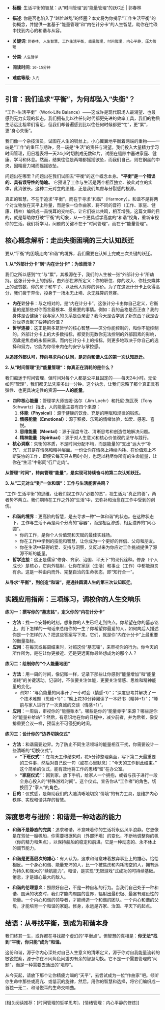 - **标题**: 生活平衡的智慧：从“时间管理”到“能量管理”的跃C迁 | 郭春林
- **描述**: 你是否也陷入了“越忙越乱”的怪圈？本文将为你揭示“工作生活平衡”的伪概念，并提供一套基于“能量管理”和“内在计分卡”的人生智慧，助你在忙碌中找到内心的和谐与从容。
- **关键词**: `郭春林, 人生智慧, 工作生活平衡, 能量管理, 时间管理, 内心平静, 压力管理`

- **分类**: `人生哲学`
- **阅读时间**: `10-15分钟`
- **难度等级**: `入门`

---

## 引言：我们追求“平衡”，为何却坠入“失衡”？

“工作-生活平衡”（Work-Life Balance）——这或许是现代职场人最渴望、也最感到无力实现的状态。我们拥有比以往任何时代都更先进的效率工具，我们的物质生活远比祖辈们富足，但我们却普遍感到比以往任何时候都更“忙”，更“累”，更“身心失衡”。

我们像一个杂技演员，试图在人生的钢丝上，小心翼翼地平衡着两端的重物——一端是“工作”的重压与期许，另一端是“生活”的责任与渴望。我们投入大量精力学习时间管理，用日程表将一天24小时切割成无数碎片，试图在缝隙中塞进家庭、健康、学习和休息。然而，结果往往是两端都摇摇欲坠，而我们自己，则在钢丝的中央，因精疲力竭而摇摇欲坠。

问题出在哪里？问题出在我们试图去“平衡”的这个概念本身。**“平衡”是一个错误的、具有误导性的隐喻。** 它预设了工作与生活是两个相互独立、彼此对立的实体，此消彼长。这种二元对立的思维，正是我们焦虑与分裂感的根源。

真正的智慧，不在于追求“平衡”，而在于寻求“和谐”（Harmony）。和谐不是将两个对立物放在天平上称量，而是像一位作曲家，将不同的音符（工作、家庭、健康、精神）编织成一首悦耳的交响乐，让它们彼此共鸣，相互增强。这篇文章的目的，就是帮助你打破“平衡”的幻象，从一个更具哲学高度的“和谐”视角，重新审视你的生活。我们将学习，问题的关键不在于“时间管理”，而在于“能量管理”。

## 核心概念解析：走出失衡困境的三大认知跃迁

要从“平衡”的困境走向“和谐”的境界，我们需要在认知上完成三次关键的跃迁。

**1. 从“外部计分卡”到“内在计分卡”：为谁而活？**

我们之所以感到“忙”与“累”，其根源在于，我们的人生被一张“外部计分卡”所劫持。这张计分卡上的指标，由外部世界所定义：你的职位、你的收入、你社交媒体上的点赞数、你的房子和车子、以及他人对你的评价。为了在这张计分卡上获得高分，我们疲于奔命，投身于一场永无止境、永无胜算的竞赛。

*   **内在计分卡**：与之相对的，是“内在计分卡”。这张计分卡由你自己定义，它衡量的是那些对你而言最根本、最重要的事情。例如：我的品格是否正直？我的身体是否健康？我与家人的关系是否亲密？我今天是否学到了新东西？我是否对世界贡献了独特的价值？
*   **哲学连接**：这正是斯多葛哲学的核心智慧——区分你能控制的，和你不能控制的。外部计分卡上的大多数指标，都受到无数你无法控制的外部因素的影响，因此是焦虑的永恒来源。而内在计分卡上的指标，则更多地取决于你自己的选择和努力，它能为你带来内在的安宁与掌控感。

**从追逐外部认可，转向寻求内心认同，是迈向和谐人生的第一次认知跃迁。**

**2. 从“时间管理”到“能量管理”：你真正在消耗的是什么？**

我们痴迷于时间管理，但时间对每个人都是公平且固定的——每天24小时。无论如何“管理”，我们都无法凭空多出一分钟。这个执念，让我们忽略了那个真正具有弹性、也更具决定性的资源——**人的能量**。

*   **四种核心能量**：管理学大师吉姆·洛尔（Jim Loehr）和托尼·施瓦茨（Tony Schwartz）指出，人的能量主要有四个来源：
    1.  **体能（Physical）**：源于健康的饮食、充足的睡眠和规律的锻炼。
    2.  **情感能量（Emotional）**：源于积极、乐观的情绪体验，如爱、感恩、喜悦。
    3.  **思维能量（Mental）**：源于深度专注、清晰思考和创造性地解决问题。
    4.  **精神能量（Spiritual）**：源于对人生意义和核心价值观的坚守与践行。
*   **核心洞察**：失衡的本质，不是时间分配不均，而是能量的“支出”远大于“补充”，尤其是在情感和精神层面。一份让你在情感上持续内耗、在价值观上不断妥协的工作，即便它每天只占用8小时，也足以耗尽你所有的生命能量，让你在“生活”中形同“行尸走肉”。

**从管理“时间”，转向管理“能量”，是实现可持续奋斗的第二次认知跃迁。**

**3. 从“二元对立”到“一体和谐”：工作与生活能否共鸣？**

“工作-生活平衡”的思维，让我们视工作为“必要的恶”，视生活为“真正的善”，两者势不两立。我们期待在工作之外的“生活”中，去弥补和治愈在工作中受到的创伤。

*   **和谐的境界**：更高阶的智慧，是去寻求一种“一体和谐”的状态。在这种状态下，工作与生活不再是两个分离的“容器”，而是相互渗透、相互滋养的“同心圆”。
    *   你的工作，是你个人价值观和天赋的最佳实践场。
    *   你在工作中学到的技能和智慧，让你成为一个更好的伴侣、父母和朋友。
    *   你在生活中获得的爱、支持与洞察，又反过来为你应对工作挑战提供了源源不断的能量。
*   **哲学连接**：这正是儒家“修身、齐家、治国、平天下”的现代诠释。修身（个人成长）是核心，它向外辐射，让你在家庭（生活）和事业（工作）中都能游刃有余。这是一种由内而外、完整自洽的生命状态，即“知行合一”。

**从寻求“平衡”，到创造“和谐”，是通往圆满人生的第三次认知跃迁。**

## 实践应用指南：三项练习，调校你的人生交响乐

**练习一：撰写你的“墓志铭”，定义你的“内在计分卡”**

*   **方法**：找一个安静的时刻，想象你的人生已经走到终点。你希望在你的墓志铭上，刻下怎样的一句话来总结你的一生？你希望你最爱的人，如何向后人描述你是一个怎样的人？把这些答案写下来。它们，就是你“内在计分卡”上最重要的衡量指标。
*   **应用**：在每天或每周结束时，对照这份“墓志铭”，来审视你的行为。你今天的所作所为，是在让你更接近、还是更远离你最终想成为的那个人？

**练习二：绘制你的“个人能量地图”**

*   **方法**：用一周的时间，像记账一样，记录下那些让你感到“能量增加”和“能量消耗”的关键活动。记录时，不仅要关注体能，更要关注情感、思维和精神能量的变化。
    *   *例如*：“与负能量的同事开了一小时会（情感-1）”；“深度思考并解决了一个技术难题（思维+1）”；“晚上花30分钟阅读了一本好书（精神+1）”；“睡前与家人进行了一次真诚的交谈（情感+1）”。
*   **应用**：一周后，审视你的“能量账本”。哪些是你的“能量赤字”来源？哪些是你的“能量补给站”？然后，有意识地在你的日程中，减少前者，并为后者，像安排重要会议一样，预留出不可侵犯的时间。

**练习三：设计你的“边界切换仪式”**

*   **方法**：和谐需要边界。为了防止不同生活领域的能量相互干扰，你需要设计一些清晰的“切换仪式”。
    *   **“下班仪式”**：在每天工作结束时，花5分钟整理桌面，写下第二天最重要的三件事，然后对自己说一句（或在心里默念）：“今天的工作到此结束。” 这个简单的仪式，能有效地将工作的思绪“留”在办公室。
    *   **“家庭仪式”**：回到家，放下手机，给家人一个拥抱，或者与孩子进行一段全身心投入的“特殊游戏时间”。这个仪式，宣告你从“工作者”的角色，切换回了“家人”的角色。
*   **目的**：仪式感，是帮助我们的大脑清晰地切换“情境”的有力工具，是维护内心秩序、实现和谐共存的智慧。

## 深度思考与进阶：和谐是一种动态的能力

*   **和谐不是静态的完美**：追求和谐，不意味着你的生活将永远风平浪静。它更像是在驾驶一艘帆船，你需要根据风向（外部环境）的变化，不断地调整你的帆（你的精力和焦点），以保持航船的稳定和前进。它是一种动态的、永不休止的调节能力。

*   **和谐是更高层次的雄心**：有人认为，追求和谐意味着放弃事业上的雄心。恰恰相反。一个身心和谐、能量充沛的人，比一个被焦虑和内耗掏空的人，拥有远为持久和强大的“续航能力”。和谐，是实现“无限游戏”式成功的可持续基础。倦怠，才是雄心最大的敌人。

*   **和谐的伦理意义**：照顾好自己，不是一种自私的行为。当我们自己处于一种和谐、圆满的状态时，我们才能向周围的世界，辐射出最积极、最富有建设性的能量。一个内心和谐的领导者，才能缔造一个和谐的团队。一个内心和谐的父母，才能培育一个和谐的家庭。修身，永远是齐家、治国、平天下的起点。

## 结语：从寻找平衡，到成为和谐本身

我们终其一生，或许都在寻找那个虚幻的“平衡点”。但智慧的真相是：**你无法“找到”平衡，你只能“成为”和谐。**

这份和谐，源于你内心深处对自己人生意义的清晰定义，源于你对自我能量流转的敏锐觉察，源于你在不同角色间游刃有余的智慧切换。它不是一个需要管理的“问题”，而是一种需要去活出的“境界”。

从今天起，请放下那个让你精疲力竭的“天平”，去尝试成为一位“作曲家”吧。倾听你生命中那些或高亢、或低沉的旋律，然后，用你的智慧和选择，将它们编织成一首独一无二、和谐悦耳的生命交响曲。

---
[相关阅读推荐：[时间管理的哲学思考]、[情绪管理：内心平静的修炼]]

